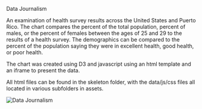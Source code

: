 Data Journalism

An examination of health survey results across the United States and Puerto Rico. The chart compares the percent of the total population, percent of males, or
the percent of females between the ages of 25 and 29 to the results of a health survey. The demographics can be compared to the percent of the population saying
they were in excellent health, good health, or poor health.

The chart was created using D3 and javascript using an html template and an iframe to present the data.

All html files can be found in the skeleton folder, with the data/js/css files all located in various subfolders in assets.

![Data Journalism](http://www.pcquest.com/wp-content/uploads/2017/03/data-journalism.jpg)
